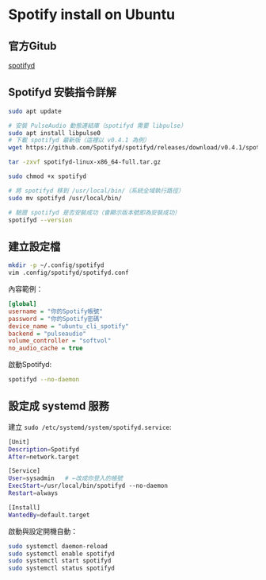 # Spotify install on Ubuntu

## 官方Gitub
[spotifyd](https://github.com/Spotifyd/spotifyd)

## Spotifyd 安裝指令詳解
```sh
sudo apt update

# 安裝 PulseAudio 動態連結庫（spotifyd 需要 libpulse）
sudo apt install libpulse0
# 下載 spotifyd 最新版（這裡以 v0.4.1 為例）
wget https://github.com/Spotifyd/spotifyd/releases/download/v0.4.1/spotifyd-linux-x86_64-full.tar.gz

tar -zxvf spotifyd-linux-x86_64-full.tar.gz

sudo chmod +x spotifyd

# 將 spotifyd 移到 /usr/local/bin/（系統全域執行路徑）
sudo mv spotifyd /usr/local/bin/

# 驗證 spotifyd 是否安裝成功（會顯示版本號即為安裝成功）
spotifyd --version
```

## 建立設定檔
```sh
mkdir -p ~/.config/spotifyd
vim .config/spotifyd/spotifyd.conf
```
內容範例：
```ini
[global]
username = "你的Spotify帳號"
password = "你的Spotify密碼"
device_name = "ubuntu_cli_spotify"
backend = "pulseaudio"
volume_controller = "softvol"
no_audio_cache = true
```
啟動Spotifyd:
```sh
spotifyd --no-daemon
```

## 設定成 systemd 服務
建立 `sudo /etc/systemd/system/spotifyd.service`:
```sh
[Unit]
Description=Spotifyd
After=network.target

[Service]
User=sysadmin   # ←改成你登入的帳號
ExecStart=/usr/local/bin/spotifyd --no-daemon
Restart=always

[Install]
WantedBy=default.target
```
啟動與設定開機自動：
```sh
sudo systemctl daemon-reload
sudo systemctl enable spotifyd
sudo systemctl start spotifyd
sudo systemctl status spotifyd
```
